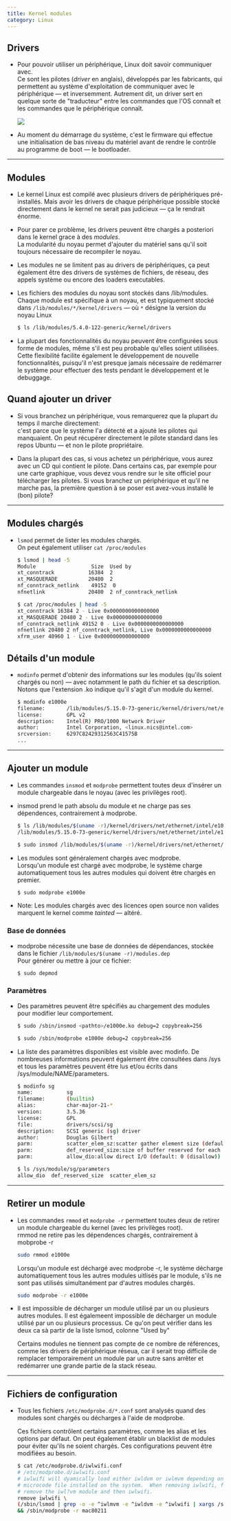 ```yaml
---
title: Kernel modules
category: Linux
---
```


## Drivers

* Pour pouvoir utiliser un périphérique, Linux doit savoir communiquer avec.  
  Ce sont les pilotes (*driver* en anglais), développés par les fabricants, qui permettent au système d'exploitation de communiquer avec le périphérique — et inversemment. Autrement dit, un driver sert en quelque sorte de "traducteur" entre les commandes que l'OS connaît et les commandes que le périphérique connaît.

  ![](https://i.imgur.com/J5E3YoX.png)

* Au moment du démarrage du système, c'est le firmware qui effectue une initialisation de bas niveau du matériel avant de rendre le contrôle au programme de boot — le bootloader.

---

## Modules

* Le kernel Linux est compilé avec plusieurs drivers de périphériques pré-installés.
  Mais avoir les drivers de chaque périphérique possible stocké directement dans le kernel ne serait pas judicieux — ça le rendrait énorme.

* Pour parer ce problème, les drivers peuvent être chargés a posteriori dans le kernel grace à des *modules*.  
  La modularité du noyau permet d'ajouter du matériel sans qu'il soit toujours nécessaire de recompiler le noyau.

* Les modules ne se limitent pas au drivers de périphériques, ça peut également être des drivers de systèmes de fichiers, de réseau, des appels système ou encore des loaders executables.

* Les fichiers des modules du noyau sont stockés dans /lib/modules.  
  Chaque module est spécifique à un noyau, et est typiquement stocké dans `/lib/modules/*/kernel/drivers` — où `*` désigne la version du noyau Linux

  ``` bash
  $ ls /lib/modules/5.4.0-122-generic/kernel/drivers
  ```

* La plupart des fonctionnalités du noyau peuvent être configurées sous forme de modules, même s'il est peu probable qu'elles soient utilisées. Cette flexibilité facilite également le développement de nouvelle fonctionnalités, puisqu'il n'est presque jamais nécessaire de redémarrer le système pour effectuer des tests pendant le développement et le debuggage.

## Quand ajouter un driver

* Si vous branchez un périphérique, vous remarquerez que la plupart du temps il marche directement:  
  c'est parce que le système l'a détecté et a ajouté les pilotes qui manquaient.
  On peut récupérer directement le pilote standard dans les repos Ubuntu — et non le pilote propriétaire.

* Dans la plupart des cas, si vous achetez un périphérique, vous aurez avec un CD qui contient le pilote.
  Dans certains cas, par exemple pour une carte graphique, vous devez vous rendre sur le site officiel pour télécharger les pilotes.
  Si vous branchez un périphérique et qu'il ne marche pas, la première question à se poser est avez-vous installé le (bon) pilote?  

---

## Modules chargés

* `lsmod` permet de lister les modules chargés.  
  On peut également utiliser `cat /proc/modules`

  ``` bash
  $ lsmod | head -5
  Module                  Size  Used by
  xt_conntrack           16384  2
  xt_MASQUERADE          20480  2
  nf_conntrack_netlink    49152  0
  nfnetlink              20480  2 nf_conntrack_netlink
  ```
  ``` bash
  $ cat /proc/modules | head -5
  xt_conntrack 16384 2 - Live 0x0000000000000000
  xt_MASQUERADE 20480 2 - Live 0x0000000000000000
  nf_conntrack_netlink 49152 0 - Live 0x0000000000000000
  nfnetlink 20480 2 nf_conntrack_netlink, Live 0x0000000000000000
  xfrm_user 40960 1 - Live 0x0000000000000000
  ```

## Détails d'un module

* `modinfo` permet d'obtenir des informations sur les modules (qu'ils soient chargés ou non) — avec notamment le path du fichier et sa description.
  Notons que l'extension .ko indique qu'il s'agit d'un module du kernel.

  ``` bash
  $ modinfo e1000e
  filename:       /lib/modules/5.15.0-73-generic/kernel/drivers/net/ethernet/intel/e1000e/e1000e.ko
  license:        GPL v2
  description:    Intel(R) PRO/1000 Network Driver
  author:         Intel Corporation, <linux.nics@intel.com>
  srcversion:     6297C82429312563C41575B
  ...
  ```

---

## Ajouter un module

* Les commandes `insmod` et `modprobe` permettent toutes deux d'insérer un module chargeable dans le noyau (avec les privilèges root).  

* insmod prend le path absolu du module et ne charge pas ses dépendences, contrairement à modprobe.

  ``` bash
  $ ls /lib/modules/$(uname -r)/kernel/drivers/net/ethernet/intel/e1000e/e1000e.ko
  /lib/modules/5.15.0-73-generic/kernel/drivers/net/ethernet/intel/e1000e/e1000e.ko

  $ sudo insmod /lib/modules/$(uname -r)/kernel/drivers/net/ethernet/intel/e1000e/e1000e.ko
  ```

* Les modules sont généralement chargés avec modprobe.  
  Lorsqu'un module est chargé avec modprobe, le système charge automatiquement tous les autres modules qui doivent être chargés en premier.
  

  ``` bash
  $ sudo modprobe e1000e
  ```

* Note: Les modules chargés avec des licences open source non valides marquent le kernel comme *tainted* — altéré.

### Base de données

* modprobe nécessite une base de données de dépendances, stockée dans le fichier `/lib/modules/$(uname -r)/modules.dep`  
  Pour générer ou mettre à jour ce fichier:

  ``` bash
  $ sudo depmod
  ```

### Paramètres

* Des paramètres peuvent être spécifiés au chargement des modules pour modifier leur comportement.

  ``` bash
  $ sudo /sbin/insmod <pathto>/e1000e.ko debug=2 copybreak=256

  $ sudo /sbin/modprobe e1000e debug=2 copybreak=256
  ```

* La liste des paramètres disponibles est visible avec modinfo. De nombreuses informations peuvent également être consultées dans /sys et tous les paramètres peuvent être lus et/ou écrits dans /sys/module/NAME/parameters.

  ``` bash
  $ modinfo sg
  name:           sg
  filename:       (builtin)
  alias:          char-major-21-*
  version:        3.5.36
  license:        GPL
  file:           drivers/scsi/sg
  description:    SCSI generic (sg) driver
  author:         Douglas Gilbert
  parm:           scatter_elem_sz:scatter gather element size (default: max(SG_SCATTER_SZ, PAGE_SIZE)) (int)
  parm:           def_reserved_size:size of buffer reserved for each fd (int)
  parm:           allow_dio:allow direct I/O (default: 0 (disallow)) (int)
  ```
  ``` bash
  $ ls /sys/module/sg/parameters
  allow_dio  def_reserved_size  scatter_elem_sz
  ```

---

## Retirer un module

* Les commandes `rmmod` et `modprobe -r` permettent toutes deux de retirer un module chargeable du kernel (avec les privilèges root).  
  rmmod ne retire pas les dépendences chargés, contrairement à mobprobe -r

  ``` bash
  sudo rmmod e1000e
  ```

  Lorsqu'un module est déchargé avec modprobe -r, le système décharge automatiquement tous les autres modules uitlisés par le module, s'ils ne sont pas utilisés simultanément par d'autres modules chargés.

  ``` bash
  sudo modprobe -r e1000e
  ```

* Il est impossible de décharger un module utilisé par un ou plusieurs autres modules. Il est égalemeent impossible de décharger un module utilisé par un ou plusieurs processus. Ce qu'on peut vérifier dans les deux ca sà partir de la liste lsmod, colonne "Used by"

  Certains modules ne tiennent pas compte de ce nombre de références, comme les drivers de périphérique réseua, car il serait trop difficile de remplacer temporairement un module par un autre sans arrêter et redémarrer une grande partie de la stack réseau.

---

## Fichiers de configuration

* Tous les fichiers `/etc/modprobe.d/*.conf` sont analysés quand des modules sont chargés ou décharges à l'aide de modprobe.

  Ces fichiers contrôlent certains paramètres, comme les alias et les options par défaut. On peut également établir un blacklist de modules pour éviter qu'ils ne soient chargés. Ces configurations peuvent être modifiées au besoin.

  ``` bash
  $ cat /etc/modprobe.d/iwlwifi.conf
  # /etc/modprobe.d/iwlwifi.conf
  # iwlwifi will dyamically load either iwldvm or iwlmvm depending on the
  # microcode file installed on the system.  When removing iwlwifi, first
  # remove the iwl?vm module and then iwlwifi.
  remove iwlwifi \
  (/sbin/lsmod | grep -o -e ^iwlmvm -e ^iwldvm -e ^iwlwifi | xargs /sbin/rmmod) \
  && /sbin/modprobe -r mac80211
  ```
